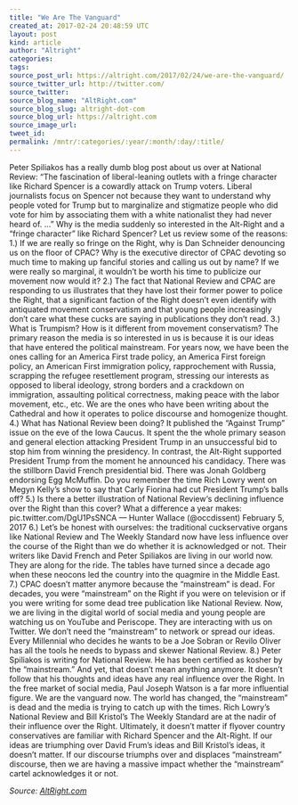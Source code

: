 ```yaml
---
title: "We Are The Vanguard"
created_at: 2017-02-24 20:48:59 UTC
layout: post
kind: article
author: "Altright"
categories: 
tags: 
source_post_url: https://altright.com/2017/02/24/we-are-the-vanguard/
source_twitter_url: http://twitter.com/
source_twitter: 
source_blog_name: "AltRight.com"
source_blog_slug: altright-dot-com
source_blog_url: https://altright.com
source_image_url: 
tweet_id:
permalink: /mntr/:categories/:year/:month/:day/:title/
---
```

Peter Spiliakos has a really dumb blog post about us over at National Review: &#8220;The fascination of liberal-leaning outlets with a fringe character like Richard Spencer is a cowardly attack on Trump voters. Liberal journalists focus on Spencer not because they want to understand why people voted for Trump but to marginalize and stigmatize people who did vote for him by associating them with a white nationalist they had never heard of. &#8230;&#8221; Why is the media suddenly so interested in the Alt-Right and a &#8220;fringe character&#8221; like Richard Spencer? Let us review some of the reasons: 1.) If we are really so fringe on the Right, why is Dan Schneider denouncing us on the floor of CPAC? Why is the executive director of CPAC devoting so much time to making up fanciful stories and calling us out by name? If we were really so marginal, it wouldn&#8217;t be worth his time to publicize our movement now would it? 2.) The fact that National Review and CPAC are responding to us illustrates that they have lost their former power to police the Right, that a significant faction of the Right doesn&#8217;t even identify with antiquated movement conservatism and that young people increasingly don&#8217;t care what these cucks are saying in publications they don&#8217;t read. 3.) What is Trumpism? How is it different from movement conservatism? The primary reason the media is so interested in us is because it is our ideas that have entered the political mainstream. For years now, we have been the ones calling for an America First trade policy, an America First foreign policy, an American First immigration policy, rapprochement with Russia, scrapping the refugee resettlement program, stressing our interests as opposed to liberal ideology, strong borders and a crackdown on immigration, assaulting political correctness, making peace with the labor movement, etc., etc. We are the ones who have been writing about the Cathedral and how it operates to police discourse and homogenize thought. 4.) What has National Review been doing? It published the &#8220;Against Trump&#8221; issue on the eve of the Iowa Caucus. It spent the the whole primary season and general election attacking President Trump in an unsuccessful bid to stop him from winning the presidency. In contrast, the Alt-Right supported President Trump from the moment he announced his candidacy. There was the stillborn David French presidential bid. There was Jonah Goldberg endorsing Egg McMuffin. Do you remember the time Rich Lowry went on Megyn Kelly&#8217;s show to say that Carly Fiorina had cut President Trump&#8217;s balls off? 5.) Is there a better illustration of National Review&#8216;s declining influence over the Right than this cover? What a difference a year makes: pic.twitter.com/DgU1PsSNCA &#8212; Hunter Wallace (@occdissent) February 5, 2017 6.) Let&#8217;s be honest with ourselves: the traditional cuckservative organs like National Review and The Weekly Standard now have less influence over the course of the Right than we do whether it is acknowledged or not. Their writers like David French and Peter Spiliakos are living in our world now. They are along for the ride. The tables have turned since a decade ago when these neocons led the country into the quagmire in the Middle East. 7.) CPAC doesn&#8217;t matter anymore because the &#8220;mainstream&#8221; is dead. For decades, you were &#8220;mainstream&#8221; on the Right if you were on television or if you were writing for some dead tree publication like National Review. Now, we are living in the digital world of social media and young people are watching us on YouTube and Periscope. They are interacting with us on Twitter. We don&#8217;t need the &#8220;mainstream&#8221; to network or spread our ideas. Every Millennial who decides he wants to be a Joe Sobran or Revilo Oliver has all the tools he needs to bypass and skewer National Review. 8.) Peter Spiliakos is writing for National Review. He has been certified as kosher by the &#8220;mainstream.&#8221; And yet, that doesn&#8217;t mean anything anymore. It doesn&#8217;t follow that his thoughts and ideas have any real influence over the Right. In the free market of social media, Paul Joseph Watson is a far more influential figure. We are the vanguard now. The world has changed, the &#8220;mainstream&#8221; is dead and the media is trying to catch up with the times. Rich Lowry&#8217;s National Review and Bill Kristol&#8217;s The Weekly Standard are at the nadir of their influence over the Right. Ultimately, it doesn&#8217;t matter if flyover country conservatives are familiar with Richard Spencer and the Alt-Right. If our ideas are triumphing over David Frum&#8217;s ideas and Bill Kristol&#8217;s ideas, it doesn&#8217;t matter. If our discourse triumphs over and displaces &#8220;mainstream&#8221; discourse, then we are having a massive impact whether the &#8220;mainstream&#8221; cartel acknowledges it or not.<div class="">
    <i>Source: <a href="https://altright.com">AltRight.com</a></i>
</div>
